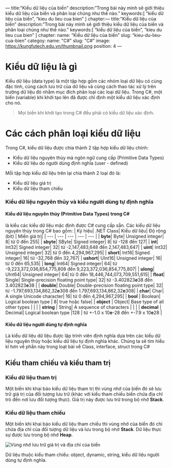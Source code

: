 —
title:”Kiểu dữ liệu của biến”
description:”Trong bài này mình sẽ giới thiệu kiểu dữ liệu của biến và phân loại chúng như thế nào.”
keywords:[
“kiểu dữ liệu của biến”,
“kieu du lieu cua bien”
]
chapter:—
title:”Kiểu dữ liệu của biến”
description:”Trong bài này mình sẽ giới thiệu kiểu dữ liệu của biến và phân loại chúng như thế nào.”
keywords:[
“kiểu dữ liệu của biến”,
“kieu du lieu cua bien”
]
chapter:
name: ”Kiểu dữ liệu của biến”
slug: “kieu-du-lieu-cua-bien”
categoy:
name: "C#"
slug: "C#"
image: <https://kungfutech.edu.vn/thumbnail.png>
position: 4
—

# Kiểu dữ liệu là gì

Kiểu dữ liệu (data type) là một tập hợp gồm các nhóm loại dữ liệu có cùng đặc tính, cùng cách lưu trữ của dữ liệu và cùng cách thao tác xử lý trên trường dữ liệu đó nhằm mục đích phân loại các loại dữ liệu. Trong C#, một biến (variable) khi khởi tạo lên đã được chỉ định một kiểu dữ liệu xác định cho nó.

> Mọi biến khi khởi tạo trong C# đều phải có kiểu dữ liệu xác định.

# Các cách phân loại kiểu dữ liệu

Trong C#, kiểu dữ liệu được chia thành 2 tập hợp kiểu dữ liệu chính:

* Kiểu dữ liệu nguyên thủy mà ngôn ngữ cung cấp (Primitive Data Types)
* Kiểu dữ liệu do người dùng định nghĩa (user - defined)

Mỗi tập hợp kiểu dữ liệu trên lại chia thành 2 loại đó là:

* Kiểu dữ liệu giá trị
* Kiểu dữ liệu tham chiếu


### Kiểu dữ liệu nguyên thủy và kiểu người dùng tự định nghĩa

#### Kiểu dữ liệu nguyên thủy (Primitive Data Types) trong C#

 là kiểu các kiểu dữ liệu mặc định được C# cung cấp sẵn.
Các kiểu dữ liệu nguyên thủy trong C# bao gồm:
| Ký hiệu| .NET Class| Kiểu dữ liệu| Độ rộng (bit) | Miền giá trị|
| --- | --- | --- | --- | --- |
| **byte**| Byte| Unsigned integer| 8| từ 0 đến 255|
| **sbyte**| SByte| Signed integer| 8| từ -128 đến 127|
| **int**| Int32| Signed integer| 32| từ -2,147,483,648 đến 2,147,483,647|
| **uint**| Int32| Unsigned integer| 32| từ 0 đến 4,294,967,295|
| **short**| Int16| Signed integer| 16| từ -32,768 đến 32,767|
| **ushort**| UInt16| Unsigned integer| 16| từ 0 đến 65,535|
| **long**| Int64| Signed integer| 64| từ -9,223,372,036,854,775,808 đến 9,223,372,036,854,775,807|
| **ulong**| UInt64| Unsigned integer| 64| từ 0 đến 18,446,744,073,709,551,615|
| **float**| Single| Single-precision floating point type| 32| từ -3.402823**e**38 đến 3.402823**e**38 |
| **double**| Double| Double-precision floating point type| 32| từ -1.797,693,134,862,32**e**308 đến 1.797,693,134,862,32**e**308|
| **char**| Char| A single Unicode character| 16| từ 0 đến 4,294,967,295|
| **bool** | Boolean| Logical boolean type | 8| true hoặc false|
| **object** | Object| Base type of all other types | | |
| **string** | String| A sequence of characters | | |
| **decimal** | Decimal| Logical boolean type |128 | từ +-1.0 x 10**e**-28 đến +-7.9 x 10**e**28 |

#### Kiểu dữ liệu người dùng tự định nghĩa
Là kiểu dữ liệu dữ liệu được lập trình viên định nghĩa dựa trên các kiểu dữ liệu nguyên thủy hoặc kiểu dữ liệu tự định nghĩa khác. Chúng ta sẽ tìm hiểu kĩ hơn về phần này trong loạt bài về Class, interface, struct trong C#

## Kiểu tham chiếu và kiểu tham trị

### Kiểu dữ liệu tham trị

Một biến khi khai báo kiểu dữ liệu tham trị thì vùng nhớ của biến đó sẽ lưu trữ giá trị của đối tượng lưu trữ (khác với kiểu tham chiếu biến chứa địa chỉ trỏ đến nơi lưu đối tượng thực). Giá trị này được lưu trữ trong bộ nhớ **Stack**.

### Kiểu dữ liệu tham chiếu

Một biến khi khai báo kiểu dữ liệu tham chiếu thì vùng nhớ của biến đó chỉ chứa địa chỉ của đối tượng dữ liệu và lưu trong bộ nhớ **Stack**. Dữ liệu thực sự được lưu trong bộ nhớ **Heap**.

![Vùng nhớ lưu trữ giá trị và địa chỉ của biến](https://user-images.githubusercontent.com/50008521/193491385-b3f741d6-6365-4d57-aa63-36b726ddf736.jpg)

Dữ liệu thuộc kiểu tham chiếu: object, dynamic, string, kiểu dữ liệu người dùng tự định nghĩa.

